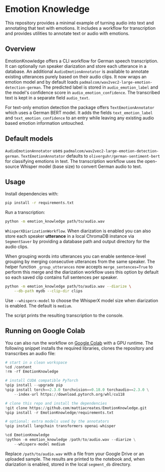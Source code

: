 # Emotion Knowledge

This repository provides a minimal example of turning audio into text
and annotating that text with emotions. It includes a workflow for
transcription and provides utilities to annotate text or audio with emotions.

## Overview

EmotionKnowledge offers a CLI workflow for German speech transcription.
It can optionally run speaker diarization and store each utterance in a database.
An additional `AudioEmotionAnnotator` is available to annotate existing
utterances purely based on their audio clips. It now wraps an emotion model
and by default loads `padmalcom/wav2vec2-large-emotion-detection-german`.
The predicted label is stored in `audio_emotion_label` and the model's
confidence score in `audio_emotion_confidence`. The transcribed text is kept
in a separate field `audio_text`.

For text-only emotion detection the package offers `TextEmotionAnnotator`
which uses a German BERT model. It adds the fields `text_emotion_label` and
`text_emotion_confidence` to an entry while leaving any existing audio based
emotion information untouched.

## Default models

`AudioEmotionAnnotator` uses `padmalcom/wav2vec2-large-emotion-detection-german`.
`TextEmotionAnnotator` defaults to `oliverguhr/german-sentiment-bert` for
classifying emotions in text.
The transcription workflow uses the open-source Whisper model (base size) to
convert German audio to text.

## Usage

Install dependencies with:

```bash
pip install -r requirements.txt
```

Run a transcription:

```bash
python -m emotion_knowledge path/to/audio.wav
```

`WhisperXDiarizationWorkflow`.  When diarization is enabled you can also
store each speaker **utterance** in a local ChromaDB instance via
`SegmentSaver` by providing a database path and output directory for the
audio clips.

When grouping words into utterances you can enable sentence-level grouping by
merging consecutive utterances from the same speaker. The helper function
`_group_utterances` now accepts `merge_sentences=True` to perform this merge and
the diarization workflow uses this option by default so each saved clip contains
full sentences per speaker.

```bash
python -m emotion_knowledge path/to/audio.wav --diarize \
    --db-path mydb --clip-dir clips
```

Use `--whisperx-model` to choose the WhisperX model size when diarization is
enabled. The default is `medium`.

The script prints the resulting transcription to the console.

## Running on Google Colab

You can also run the workflow on [Google Colab](https://colab.research.google.com/)
with a GPU runtime. The following snippet installs the required libraries,
clones the repository and transcribes an audio file:

```python
# start in a clean workspace
%cd /content
!rm -rf EmotionKnowledge

# install CUDA compatible PyTorch
%pip install --upgrade pip
%pip install torch==2.3.0 torchvision==0.18.0 torchaudio==2.3.0 \
    --index-url https://download.pytorch.org/whl/cu118

# clone this repo and install the dependencies
!git clone https://github.com/mattiacreates/EmotionKnowledge.git
%pip install -r EmotionKnowledge/requirements.txt

# optional: extra models used by the annotators
%pip install langchain transformers openai-whisper

%cd EmotionKnowledge
!python -m emotion_knowledge /path/to/audio.wav --diarize \
    --whisperx-model medium
```

Replace `/path/to/audio.wav` with a file from your Google Drive or an uploaded
sample. The results are printed to the notebook and, when diarization is
enabled, stored in the local `segment_db` directory.

